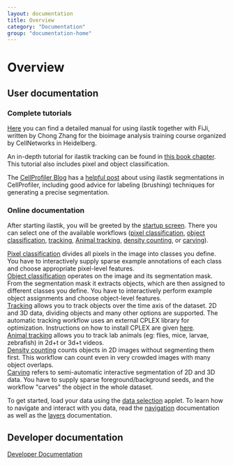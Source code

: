 ```yaml
---
layout: documentation
title: Overview
category: "Documentation"
group: "documentation-home"
---
```


# Overview

## User documentation

### Complete tutorials
[Here]({{site.baseurl}}/documentation/ilastik_manual.pdf) you can find a detailed manual 
for using ilastik together with FiJi, written by Chong Zhang for the bioimage analysis
training course organized by CellNetworks in Heidelberg. 

An in-depth tutorial for ilastik tracking can be found in [this book chapter](https://hciweb.iwr.uni-heidelberg.de/node/6055).
This tutorial also includes pixel and object classification.

The [CellProfiler Blog](https://blog.cellprofiler.org/) has a [helpful post](https://blog.cellprofiler.org/2017/01/19/cellprofiler-ilastik-superpowered-segmentation/)
about using ilastik segmentations in CellProfiler, including good advice for labeling (brushing) techniques for generating a precise segmentation.

### Online documentation
After starting ilastik, you will be greeted by the
[startup screen]({{site.baseurl}}/documentation/basics/startup.html).
There you can select one of the available workflows
([pixel classification]({{site.baseurl}}/documentation/pixelclassification/pixelclassification.html),
[object classification]({{site.baseurl}}/documentation/objects/objects.html),
[tracking]({{site.baseurl}}/documentation/tracking/tracking.html),
[Animal tracking]({{site.baseurl}}/documentation/animalTracking/animalTracking.html),
[density counting]({{site.baseurl}}/documentation/counting/counting.html),
or [carving]({{site.baseurl}}/documentation/carving/carving.html)).

[Pixel classification]({{site.baseurl}}/documentation/pixelclassification/pixelclassification.html) divides all pixels in the image into classes you define. You have to interactively supply sparse example annotations of each class and choose appropriate pixel-level features.  
[Object classification]({{site.baseurl}}/documentation/objects/objects.html) operates on the image and its segmentation mask. From the segmentation mask it extracts objects, which are then assigned to different classes you define. You have to interactively perform example object assignments and choose object-level features.  
[Tracking]({{site.baseurl}}/documentation/tracking/tracking.html) allows you to track objects over the time axis of the dataset. 2D and 3D data, dividing objects and many other options are supported. The automatic tracking workflow uses an external CPLEX library for optimization. Instructions on how to install CPLEX are given [here]({{site.baseurl}}/documentation/basics/installation.html).   
[Animal tracking]({{site.baseurl}}/documentation/animalTracking/animalTracking.html) allows you to track lab animals (eg: flies, mice, larvae, zebrafish) in 2d+t or 3d+t videos.   
[Density counting]({{site.baseurl}}/documentation/counting/counting.html) counts objects in 2D images without segmenting them first. This workflow can count even in very crowded images with many object overlaps.  
[Carving]({{site.baseurl}}/documentation/carving/carving.html) refers to semi-automatic interactive segmentation of 2D and 3D data. You have to supply sparse foreground/background seeds, and the workflow "carves" the object in the whole dataset.  

To get started, load your data using the
[data selection]({{site.baseurl}}/documentation/basics/dataselection.html)
applet.
To learn how to navigate and interact with you data, read the
[navigation]({{site.baseurl}}/documentation/basics/navigation.html)
documentation as well as the
[layers]({{site.baseurl}}/documentation/basics/layers.html)
documentation.

## Developer documentation
[Developer Documentation]({{site.baseurl}}/development.html)
